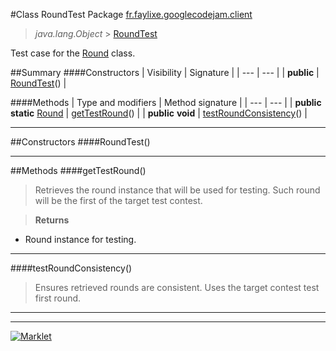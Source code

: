 #Class RoundTest
Package [fr.faylixe.googlecodejam.client](README.md)<br>

> *java.lang.Object* > [RoundTest](RoundTest.md)



Test case for the [Round](Round.md) class.


##Summary
####Constructors
| Visibility | Signature |
| --- | --- |
| **public** | [RoundTest](#roundtest)() |

####Methods
| Type and modifiers | Method signature |
| --- | --- |
| **public static** [Round](Round.md) | [getTestRound](#gettestround)() |
| **public** **void** | [testRoundConsistency](#testroundconsistency)() |

---


##Constructors
####RoundTest()
> 


---


##Methods
####getTestRound()
> Retrieves the round instance that will
 be used for testing. Such round will be the first
 of the target test contest.

> **Returns**
* Round instance for testing.


---

####testRoundConsistency()
> Ensures retrieved rounds are consistent.
 Uses the target contest test first round.


---

---

[![Marklet](https://img.shields.io/badge/Generated%20by-Marklet-green.svg)](https://github.com/Faylixe/marklet)
